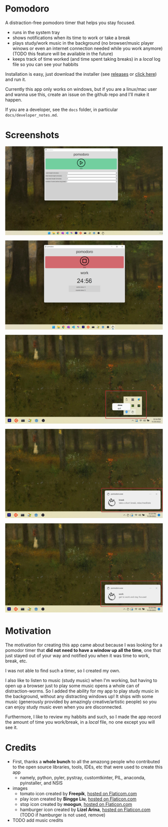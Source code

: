 # Pomodoro
A distraction-free pomodoro timer that helps you stay focused.
- runs in the system tray
- shows notifications when its time to work or take a break
- plays study/work music in the background (no browser/music player winows or even an internet connection needed while you work anymore) (TODO this feature will be available in the future)
- keeps track of time worked (and time spent taking breaks) in a *local* log file so you can see your habbits

Installation is easy, just download the installer (see [releases](https://github.com/MeLikeyCode/pomodoro/releases) or [click here](https://github.com/MeLikeyCode/pomodoro/releases/download/v1.0.0/install_pomodoro.exe)) and run it.

Currently this app only works on windows, but if you are a linux/mac user and wanna use this, create an issue on the github repo and I'll make it happen.

If you are a developer, see the `docs` folder, in particular `docs/developer_notes.md`.

# Screenshots
![](/docs/screenshots/initial.png)

![](/docs/screenshots/started.png)

![](/docs/screenshots/tray_menu.png)

![](/docs/screenshots/tray_break.png)

![](/docs/screenshots/tray_work.png)

# Motivation
The motivation for creating this app came about because I was looking for a pomodor timer that **did not need to have a window up all the time**, one that just stayed out of your way and notified you when it was time to work, break, etc.

I was not able to find such a timer, so I created my own.

I also like to listen to music (study music) when I'm working, but having to open up a browser just to play some music opens a whole can of distraction-worms. So I added the ability for my app to play study music in the background, without any distracting windows up! It ships with some music (generously provided by amazingly creative/artistic people) so you can enjoy study music even when you are disconnected.

Furthermore, I like to review my habbits and such, so I made the app record the amount of time you work/break, in a *local* file, no one except you will see it.

# Credits
- First, thanks a **whole bunch** to all the amazong people who contributed to the open source libraries, tools, IDEs, etc that were used to create this app
    - namely, python, pyler, pystray, customtkinter, PIL, anaconda, pyinstaller, and NSIS
- images
    - tomato icon created by **Freepik**, [hosted on Flaticom.com](https://www.flaticon.com/free-icons/tomato)
    - play icon created by **Bingge Liu**, [hosted on Flaticon.com](https://www.flaticon.com/free-icons/video)
    - stop icon created by **moogun**, [hosted on Flaticon.com](https://www.flaticon.com/free-icons/stop)
    - hamburger icon created by **Lizel Arina**, [hosted on Flaticon.com](https://www.flaticon.com/free-icons/hamburger) (TODO if hamburger is not used, remove)
- TODO add music credits
